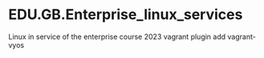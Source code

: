 # EDU.GB.Enterprise_linux_services
Linux in service of the enterprise course 2023
vagrant plugin add vagrant-vyos
